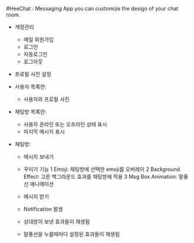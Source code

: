 #HeeChat : Messaging App you can customize the design of your chat room.
 
* 계정관리
  - 메일 회원가입
  - 로그인
  - 자동로그인
  - 로그아웃
   
* 프로필 사진 설정	

* 사용자 목록란: 
  - 사용자와 프로필 사진
* 채팅방 목록란: 
  - 사용자 온라인 또는 오프라인 상태 표시 
  - 마지막 메시지 표시

* 채팅방: 
  - 메시지 보내기
   - 꾸미기 기능	
    1 Emoji: 채팅방에 선택한 emoji를 오버레이
    2 Background Effect: 고른 백그라운드 효과를 채팅방에 적용 
    3 Msg Box Animation: 말풍선 애니메이션

  - 메시지 받기
   - Notification 발생
   - 상대방이 보낸 효과들이 재생됨
   - 말풍선을 누를때마다 설정된 효과들이 재생됨
